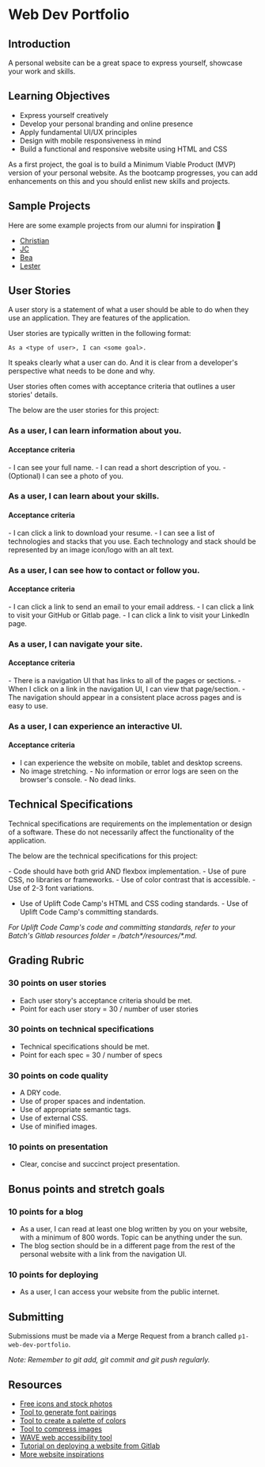 # Web Dev Portfolio

## Introduction

A personal website can be a great space to express yourself, showcase your work and skills.

## Learning Objectives

- Express yourself creatively
- Develop your personal branding and online presence
- Apply fundamental UI/UX principles
- Design with mobile responsiveness in mind
- Build a functional and responsive website using HTML and CSS

As a first project, the goal is to build a Minimum Viable Product (MVP) version of your personal website. As the bootcamp progresses, you can add enhancements on this and you should enlist new skills and projects.

## Sample Projects

Here are some example projects from our alumni for inspiration 💜

- [Christian](https://mark-christian-portfolio.herokuapp.com/)
- [JC](https://johncarlo-web-portfolio.herokuapp.com/)
- [Bea](https://beatriz-mariano-portfolio.herokuapp.com/)
- [Lester](https://lester-portfolio.herokuapp.com/)

## User Stories

A user story is a statement of what a user should be able to do when they use an application. They are features of the application.

User stories are typically written in the following format:

```
As a <type of user>, I can <some goal>.
```

It speaks clearly what a user can do. And it is clear from a developer's perspective what needs to be done and why.

User stories often comes with acceptance criteria that outlines a user stories' details.

The below are the user stories for this project:

### As a user, I can learn information about you.

#### Acceptance criteria

-<DONE> I can see your full name.
-<DONE> I can read a short description of you.
-<DONE> (Optional) I can see a photo of you.

### As a user, I can learn about your skills.

#### Acceptance criteria

-<DONE> I can click a link to download your resume.
-<DONE> I can see a list of technologies and stacks that you use. Each technology and stack should be represented by an image icon/logo with an alt text.

### As a user, I can see how to contact or follow you.

#### Acceptance criteria

-<DONE> I can click a link to send an email to your email address.
-<DONE> I can click a link to visit your GitHub or Gitlab page.
-<DONE> I can click a link to visit your LinkedIn page.

### As a user, I can navigate your site.

#### Acceptance criteria

-<DONE> There is a navigation UI that has links to all of the pages or sections.
-<DONE> When I click on a link in the navigation UI, I can view that page/section.
-<DONE> The navigation should appear in a consistent place across pages and is easy to use.

### As a user, I can experience an interactive UI.

#### Acceptance criteria

- I can experience the website on mobile, tablet and desktop screens.
- No image stretching.
-<DONE> No information or error logs are seen on the browser's console.
-<DONE> No dead links.

## Technical Specifications

Technical specifications are requirements on the implementation or design of a software. These do not necessarily affect the functionality of the application.

The below are the technical specifications for this project:

-<DONE> Code should have both grid AND flexbox implementation.
-<DONE> Use of pure CSS, no libraries or frameworks.
-<DONE> Use of color contrast that is accessible.
-<DONE> Use of 2-3 font variations.
- Use of Uplift Code Camp's HTML and CSS coding standards.
-<DONE> Use of Uplift Code Camp's committing standards.

_For Uplift Code Camp's code and committing standards, refer to your Batch's Gitlab resources folder = /batch*/resources/*.md._

## Grading Rubric

### 30 points on user stories

- Each user story's acceptance criteria should be met.
- Point for each user story = 30 / number of user stories

### 30 points on technical specifications

- Technical specifications should be met.
- Point for each spec = 30 / number of specs

### 30 points on code quality

- A DRY code.
- Use of proper spaces and indentation.
- Use of appropriate semantic tags.
- Use of external CSS.
- Use of minified images.

### 10 points on presentation

- Clear, concise and succinct project presentation.

## Bonus points and stretch goals

### 10 points for a blog

- As a user, I can read at least one blog written by you on your website, with a minimum of 800 words. Topic can be anything under the sun.
- The blog section should be in a different page from the rest of the personal website with a link from the navigation UI.

### 10 points for deploying

- As a user, I can access your website from the public internet.

## Submitting

Submissions must be made via a Merge Request from a branch called `p1-web-dev-portfolio`.

_Note: Remember to git add, git commit and git push regularly._

## Resources

- [Free icons and stock photos](https://thenounproject.com/)
- [Tool to generate font pairings](https://fontjoy.com/)
- [Tool to create a palette of colors](https://coolors.co/c6ebbe-a9dbb8-7ca5b8-38369a-020887)
- [Tool to compress images](https://tinypng.com/)
- [WAVE web accessibility tool](https://wave.webaim.org/extension/)
- [Tutorial on deploying a website from Gitlab](https://docs.gitlab.com/ee/user/project/pages/getting_started/pages_from_scratch.html)
- [More website inspirations](https://dribbble.com/search/portfolio-website)
